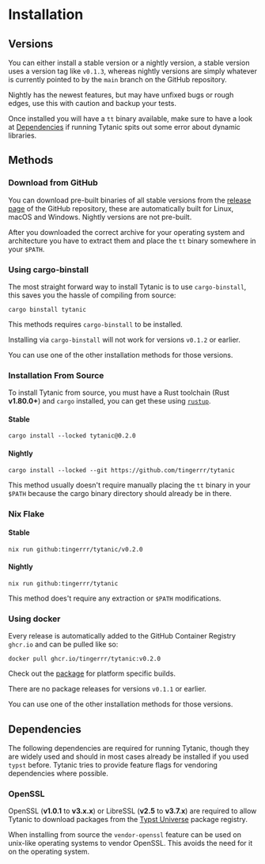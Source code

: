 # Installation
## Versions
You can either install a stable version or a nightly version, a stable version uses a version tag like `v0.1.3`, whereas nightly versions are simply whatever is currently pointed to by the `main` branch on the GitHub repository.

Nightly has the newest features, but may have unfixed bugs or rough edges, use this with caution and backup your tests.

Once installed you will have a `tt` binary available, make sure to have a look at [Dependencies](#dependencies) if running Tytanic spits out some error about dynamic libraries.

## Methods
### Download from GitHub
You can download pre-built binaries of all stable versions from the [release page][releases] of the GitHub repository, these are automatically built for Linux, macOS and Windows.
Nightly versions are not pre-built.

After you downloaded the correct archive for your operating system and architecture you have to extract them and place the `tt` binary somewhere in your `$PATH`.

### Using cargo-binstall
The most straight forward way to install Tytanic is to use `cargo-binstall`, this saves you the hassle of compiling from source:
```shell
cargo binstall tytanic
```

This methods requires `cargo-binstall` to be installed.

<div class="warning">

Installing via `cargo-binstall` will not work for versions `v0.1.2` or earlier.

You can use one of the other installation methods for those versions.

</div>

### Installation From Source
To install Tytanic from source, you must have a Rust toolchain (Rust **v1.80.0+**) and `cargo` installed, you can get these using [`rustup`][rustup].

#### Stable
```shell
cargo install --locked tytanic@0.2.0
```

#### Nightly
```shell
cargo install --locked --git https://github.com/tingerrr/tytanic
```

This method usually doesn't require manually placing the `tt` binary in your `$PATH` because the cargo binary directory should already be in there.

### Nix Flake
#### Stable
```shell
nix run github:tingerrr/tytanic/v0.2.0
```

#### Nightly
```shell
nix run github:tingerrr/tytanic
```

This method does't require any extraction or `$PATH` modifications.

### Using docker
Every release is automatically added to the GitHub Container Registry `ghcr.io` and can be pulled like so:
```shell
docker pull ghcr.io/tingerrr/tytanic:v0.2.0
```

Check out the [package][docker] for platform specific builds.

<div class="warning">

There are no package releases for versions `v0.1.1` or earlier.

You can use one of the other installation methods for those versions.

</div>

## Dependencies
The following dependencies are required for running Tytanic, though they are widely used and should in most cases already be installed if you used `typst` before.
Tytanic tries to provide feature flags for vendoring dependencies where possible.

### OpenSSL
OpenSSL (**v1.0.1** to **v3.x.x**) or LibreSSL (**v2.5** to **v3.7.x**) are required to allow Tytanic to download packages from the [Typst Universe][universe] package registry.

When installing from source the `vendor-openssl` feature can be used on unix-like operating systems to vendor OpenSSL.
This avoids the need for it on the operating system.

[releases]: https://github.com/tingerrr/tytanic/releases/
[rustup]: https://www.rust-lang.org/tools/install
[docker]: https://github.com/users/tingerrr/packages/container/tytanic
[universe]: https://typst.app/universe
